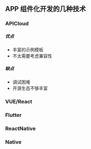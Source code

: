 ## APP 组件化开发的几种技术

### APICloud

##### 优点

- 丰富的示例模板
- 不太需要考虑兼容性

##### 缺点

- 调试困难
- 开源生态不够丰富

### VUE/React





### Flutter

### ReactNative

### Native



